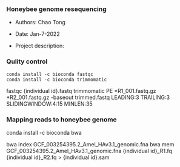 ### Honeybee genome resequencing

- Authors: Chao Tong
- Date: Jan-7-2022

- Project description:

### Qulity control
```
conda install -c bioconda fastqc
conda install -c bioconda trimmomatic
```
fastqc {individual id}.fastq
trimmomatic PE *R1_001.fastq.gz *R2_001.fastq.gz -baseout trimmed.fastq LEADING:3 TRAILING:3 SLIDINGWINDOW:4:15 MINLEN:35

### Mapping reads to honeybee genome
conda install -c bioconda bwa

bwa index GCF_003254395.2_Amel_HAv3.1_genomic.fna
bwa mem GCF_003254395.2_Amel_HAv3.1_genomic.fna {individual id}_R1.fq {individual id}_R2.fq > {individual id}.sam





